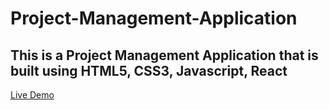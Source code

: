 # Project-Management-Application
## This is a Project Management Application that is built using HTML5, CSS3, Javascript, React
[Live Demo](https://app-project-management-application.netlify.app/)
